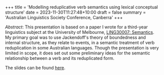 +++
title = 'Modelling reduplicative verb semantics using lexical conceptual structure'
date = 2023-11-30T11:27:48+10:00
draft = false
summary = 'Australian Linguistics Society Conference, Canberra'
+++

*Abstract*: This presentation is based on a paper I wrote for a third-year linguistics subject at the University of Melbourne, [LING30007: Semantics](https://handbook.unimelb.edu.au/2025/subjects/ling30007). My primary goal was to use Jackendoff's theory of boundedness and internal structure, as they relate to events, in a semantic treatment of verb reduplication in some Australian languages. Though the presentation is very limited in scope, it does set out some preliminary ideas for the semantic relationship between a verb and its reduplicated form.

The slides can be found [here](/presentation/model-redup-verb-sem.pdf).
